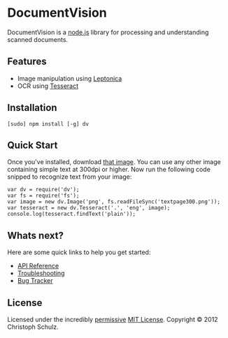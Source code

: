 # DocumentVision

DocumentVision is a [node.js](http://nodejs.org) library for processing and understanding scanned documents.

## Features

- Image manipulation using [Leptonica](http://www.leptonica.com/)
- OCR using [Tesseract](http://code.google.com/p/tesseract-ocr/)

## Installation

	[sudo] npm install [-g] dv

## Quick Start

Once you've installed, download [that image](https://github.com/schulzch/node-dv/blob/master/test/fixtures/textpage300.png). You can use any other image containing simple text at 300dpi or higher. Now run the following code snipped to recognize text from your image:

	var dv = require('dv');
	var fs = require('fs');
	var image = new dv.Image('png', fs.readFileSync('textpage300.png'));
	var tesseract = new dv.Tesseract('.', 'eng', image);
	console.log(tesseract.findText('plain'));

## Whats next?

Here are some quick links to help you get started:

- [API Reference](https://github.com/schulzch/node-dv/wiki/API)
- [Troubleshooting](https://github.com/schulzch/node-dv/wiki/Troubleshooting)
- [Bug Tracker](https://github.com/schulzch/node-dv/issues)

## License

Licensed under the incredibly [permissive](http://en.wikipedia.org/wiki/Permissive_free_software_licence) [MIT License](http://creativecommons.org/licenses/MIT/). Copyright &copy; 2012 Christoph Schulz.
